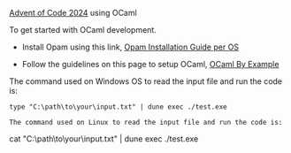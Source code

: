 [Advent of Code 2024](https://adventofcode.com/2024) using OCaml

To get started with OCaml development.

- Install Opam using this link, [Opam Installation Guide per OS](https://opam.ocaml.org/doc/Install.html)

- Follow the guidelines on this page to setup OCaml, [OCaml By Example](https://o1-labs.github.io/ocamlbyexample/basics-opam.html)


The command used on Windows OS to read the input file and run the code is:
```
type "C:\path\to\your\input.txt" | dune exec ./test.exe

The command used on Linux to read the input file and run the code is:
```
cat "C:\path\to\your\input.txt" | dune exec ./test.exe